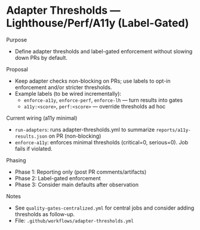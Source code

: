 # Adapter Thresholds — Lighthouse/Perf/A11y (Label-Gated)

Purpose
- Define adapter thresholds and label-gated enforcement without slowing down PRs by default.

Proposal
- Keep adapter checks non-blocking on PRs; use labels to opt-in enforcement and/or stricter thresholds.
- Example labels (to be wired incrementally):
  - `enforce-a11y`, `enforce-perf`, `enforce-lh` — turn results into gates
  - `a11y:<score>`, `perf:<score>` — override thresholds ad hoc

Current wiring (a11y minimal)
- `run-adapters`: runs adapter-thresholds.yml to summarize `reports/a11y-results.json` on PR (non-blocking)
- `enforce-a11y`: enforces minimal thresholds (critical=0, serious=0). Job fails if violated.

Phasing
- Phase 1: Reporting only (post PR comments/artifacts)
- Phase 2: Label-gated enforcement
- Phase 3: Consider main defaults after observation

Notes
- See `quality-gates-centralized.yml` for central jobs and consider adding thresholds as follow-up.
 - File: `.github/workflows/adapter-thresholds.yml`
